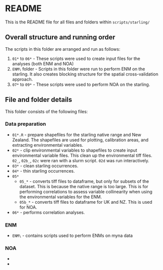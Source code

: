 # README
This is the README file for all files and folders within `scripts/starling/`

## Overall structure and running order
The scripts in this folder are arranged and run as follows:
1. `01*` to `06*` - These scripts were used to create input files for the analyses (both ENM and NOA)
2. `ENM\` folder - Scripts in this folder were run to perform ENM on the starling. It also creates blocking structure for the spatial cross-validation approach.
3. `07*` to `09*` - These scripts were used to perform NOA on the starling. 

## File and folder details
This folder consists of the following files:
### Data preparation
* `01*.R` - prepare shapefiles for the starling native range and New Zealand. The shapefiles are used for plotting, calibration areas, and extracting environmental variables. 
* `02*` - clip environmental variables to shapefiles to create input environmental variable files. This clean up the environmental tiff files. `02_`, `02b_`, `02c` were ran with a slurm script. `02d` was run interactively.
* `03*` - clean starling occurrences.
* `04*` - thin starling occurrences.
* `05*` 
  * `05_*` - converts tiff files to dataframe, but only for subsets of the dataset. This is because the native range is too large. This is for performing correlations to assess variable collinearity when using the environmental variables for the ENM.
  * `05b_*` - converts tiff files to dataframe for UK and NZ. This is used for NOA.
* `06*` - performs correlation analyses.
### ENM
* `ENM\` - contains scripts used to perform ENMs on myna data
### NOA
*  
* 

